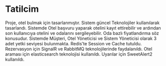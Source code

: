 # Tatilcim
Proje, otel bulmak için tasarlanmıştır. Sistem güncel Teknolojiler kullanılarak tasarlandı. Sistemde Otel başvuru yaparak otelini kayıt ettirebilir ve ardından son kullanıcıya otelini ve odalarını sergileyebilir. Oda bazlı fiyatlandırma söz konusudur. Sistemde Müşteri, Otel Yöneticisi ve Sistem Yöneticisi olarak 3 adet yetki seviyesi bulunmakta. Redis’te Session ve Cache tutuldu. Rezervasyon için SignalR ve RabbitMQ teknolojilerinde faydalanıldı. Otel araması için elasticsearch teknolojisi kullanıldı. Uyarılar için SweetAlert2 kullanıldı.
